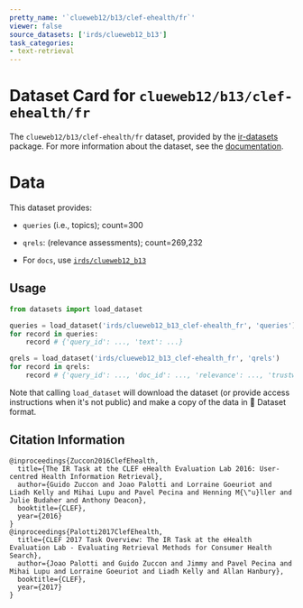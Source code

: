 ```yaml
---
pretty_name: '`clueweb12/b13/clef-ehealth/fr`'
viewer: false
source_datasets: ['irds/clueweb12_b13']
task_categories:
- text-retrieval
---
```


# Dataset Card for `clueweb12/b13/clef-ehealth/fr`

The `clueweb12/b13/clef-ehealth/fr` dataset, provided by the [ir-datasets](https://ir-datasets.com/) package.
For more information about the dataset, see the [documentation](https://ir-datasets.com/clueweb12#clueweb12/b13/clef-ehealth/fr).

# Data

This dataset provides:
 - `queries` (i.e., topics); count=300
 - `qrels`: (relevance assessments); count=269,232

 - For `docs`, use [`irds/clueweb12_b13`](https://huggingface.co/datasets/irds/clueweb12_b13)

## Usage

```python
from datasets import load_dataset

queries = load_dataset('irds/clueweb12_b13_clef-ehealth_fr', 'queries')
for record in queries:
    record # {'query_id': ..., 'text': ...}

qrels = load_dataset('irds/clueweb12_b13_clef-ehealth_fr', 'qrels')
for record in qrels:
    record # {'query_id': ..., 'doc_id': ..., 'relevance': ..., 'trustworthiness': ..., 'understandability': ..., 'iteration': ...}

```

Note that calling `load_dataset` will download the dataset (or provide access instructions when it's not public) and make a copy of the
data in 🤗 Dataset format.

## Citation Information

```
@inproceedings{Zuccon2016ClefEhealth,
  title={The IR Task at the CLEF eHealth Evaluation Lab 2016: User-centred Health Information Retrieval},
  author={Guido Zuccon and Joao Palotti and Lorraine Goeuriot and Liadh Kelly and Mihai Lupu and Pavel Pecina and Henning M{\"u}ller and Julie Budaher and Anthony Deacon},
  booktitle={CLEF},
  year={2016}
}
@inproceedings{Palotti2017ClefEhealth,
  title={CLEF 2017 Task Overview: The IR Task at the eHealth Evaluation Lab - Evaluating Retrieval Methods for Consumer Health Search},
  author={Joao Palotti and Guido Zuccon and Jimmy and Pavel Pecina and Mihai Lupu and Lorraine Goeuriot and Liadh Kelly and Allan Hanbury},
  booktitle={CLEF},
  year={2017}
}
```
